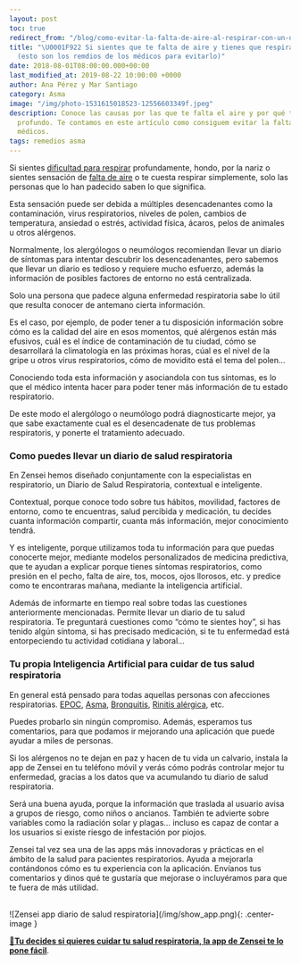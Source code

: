 ```yaml
---
layout: post
toc: true
redirect_from: "/blog/como-evitar-la-falta-de-aire-al-respirar-con-un-diario-de-síntomas-respiratorios/"
title: "\U0001F922 Si sientes que te falta de aire y tienes que respirar profundo
  (esto son los remdios de los médicos para evitarlo)"
date: 2018-08-01T08:00:00.000+00:00
last_modified_at: 2019-08-22 10:00:00 +0000
author: Ana Pérez y Mar Santiago
category: Asma
image: "/img/photo-1531615018523-12556603349f.jpeg"
description: Conoce las causas por las que te falta el aire y por qué tienes que respirar
  profundo. Te contamos en este artículo como consiguem evitar la falta de aire los
  médicos.
tags: remedios asma
---
```

Si sientes [dificultad para respirar](https://medlineplus.gov/spanish/ency/article/003075.htm) profundamente, hondo, por la nariz o sientes sensación de [falta de aire](https://www.tuasaude.com/es/falta-de-aire/) o te cuesta respirar simplemente, solo las personas que lo han padecido saben lo que significa.

Esta sensación puede ser debida a múltiples desencadenantes como la contaminación, virus respiratorios, niveles de polen, cambios de temperatura, ansiedad o estrés, actividad física, ácaros, pelos de animales u otros alérgenos.

Normalmente, los alergólogos o neumólogos recomiendan llevar un diario de síntomas para intentar descubrir los desencadenantes, pero sabemos que llevar un diario es tedioso y requiere mucho esfuerzo, además la información de posibles factores de entorno no está centralizada.

Solo una persona que padece alguna enfermedad respiratoria sabe lo útil que resulta conocer de antemano cierta información. 

Es el caso, por ejemplo, de poder tener a tu disposición información sobre cómo es la calidad del aire en esos momentos, qué alérgenos están más efusivos, cuál es el índice de contaminación de tu ciudad, cómo se desarrollará la climatología en las próximas horas, cúal es el nivel de la gripe u otros virus respiratorios, cómo de movidito está el tema del polen…

Conociendo toda esta información y asociandola con tus síntomas, es lo que el médico intenta hacer para poder tener más información de tu estado respiratorio. 

De este modo el alergólogo o neumólogo podrá diagnosticarte mejor, ya que sabe exactamente cual es el desencadenate de tus problemas respiratoris, y ponerte el tratamiento adecuado.

### Como puedes llevar un diario de salud respiratoria

En Zensei hemos diseñado conjuntamente con la especialistas en respiratorio, un Diario de Salud Respiratoria, contextual e inteligente.

Contextual, porque conoce todo sobre tus hábitos, movilidad, factores de entorno, como te encuentras, salud percibida y medicación, tu decides cuanta información compartir, cuanta más información, mejor conocimiento tendrá.

Y es inteligente, porque utilizamos toda tu información para que puedas conocerte mejor, mediante modelos personalizados de medicina predictiva, que te ayudan a explicar porque tienes síntomas respiratorios, como presión en el pecho, falta de aire, tos, mocos, ojos llorosos, etc. y predice como te encontraras mañana, mediante la inteligencia artificial.

Además de informarte en tiempo real sobre todas las cuestiones anteriormente mencionadas. Permite llevar un diario de tu salud respiratoria. Te preguntará cuestiones como “cómo te sientes hoy”, si has tenido algún síntoma, si has precisado medicación, si te tu enfermedad está entorpeciendo tu actividad cotidiana y laboral…

### Tu propia Inteligencia Artificial para cuidar de tus salud respiratoria

En general está pensado para todas aquellas personas con afecciones respiratorias. [EPOC](https://medlineplus.gov/spanish/ency/article/000091.htm), [Asma](https://medlineplus.gov/spanish/ency/article/000141.htm), [Bronquitis](https://es.wikipedia.org/wiki/Bronquitis), [Rinitis alérgica](https://medlineplus.gov/spanish/ency/patientinstructions/000547.htm), etc. 

Puedes probarlo sin ningún compromiso. Además, esperamos tus comentarios, para que podamos ir mejorando una aplicación que puede ayudar a miles de personas.

Si los alérgenos no te dejan en paz y hacen de tu vida un calvario, instala la app de Zensei en tu teléfono móvil y verás cómo podrás controlar mejor tu enfermedad, gracias a los datos que va acumulando tu diario de salud respiratoria.

Será una buena ayuda, porque la información que traslada al usuario avisa a grupos de riesgo, como niños o ancianos. También te advierte sobre variables como la radiación solar y plagas… incluso es capaz de contar a los usuarios si existe riesgo de infestación por piojos.

Zensei tal vez sea una de las apps más innovadoras y prácticas en el ámbito de la salud para pacientes respiratorios. Ayuda a mejorarla contándonos cómo es tu experiencia con la aplicación. Envíanos tus comentarios y dinos qué te gustaría que mejorase o incluyéramos para que te fuera de más utilidad.

<br>
![Zensei app diario de salud respiratoria](/img/show_app.png){: .center-image }
<br>

**[📱Tu decides si quieres cuidar tu salud respiratoria, la app de Zensei te lo pone fácil](https://zenseiapp.com)**.